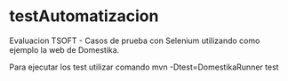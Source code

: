 # testAutomatizacion

Evaluacion TSOFT - Casos de prueba con Selenium utilizando como ejemplo la web de Domestika.

Para ejecutar los test utilizar comando mvn -Dtest=DomestikaRunner test
